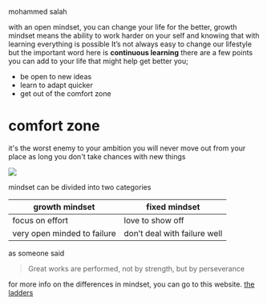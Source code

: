 mohammed salah
 
 with an open mindset, you can change your life for the
 better,
 growth mindset means the ability to work harder on your self and knowing that with learning everything is possible
 It’s not always easy to change our lifestyle but the important word here is 
 **continuous learning**
 there are a few points you can add to your life that might help get better you;
 * be open to new ideas
 * learn to adapt quicker
 * get out of the comfort zone
# comfort zone
it's the worst enemy to your ambition you will never move out from your place as long you don't take chances with new things


![](https://www.unyp.cz/sites/default/files/field/image/comfort_zone_website.jpg)




mindset can be divided into two categories

|    growth mindset   | fixed mindset |
| ----------- | ----------- |
|    focus on effort |   love to show off    |
| very open minded to failure   |   don’t deal with failure well     |


as someone said 
>Great works are performed, not by strength, but by perseverance


for more info on the differences in mindset, you can go to this website.
[the ladders](https://www.theladders.com/career-advice/7-key-differences-between-having-a-growth-mindset-versus-a-fixed-mindset#:~:text=Someone%20with%20a%20growth%20mindset,a%20mindset%20coach%20for%20perfectionists.)